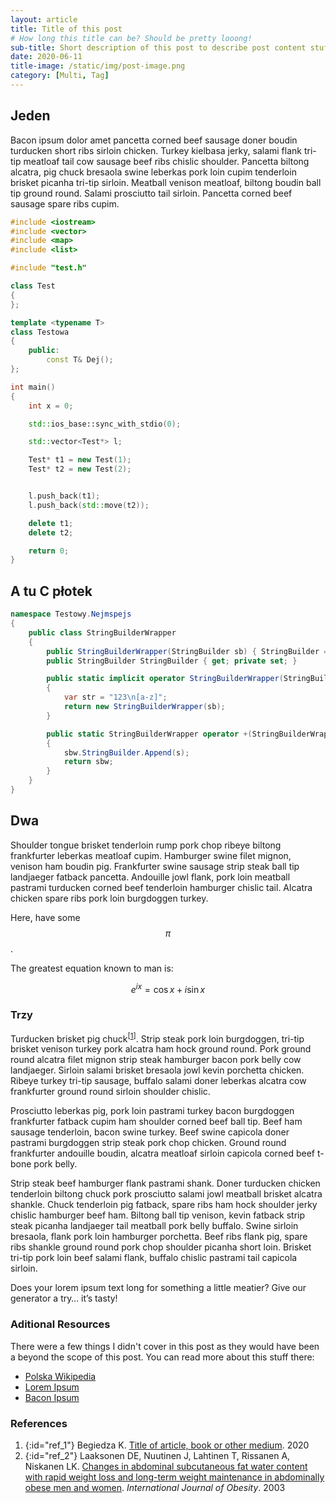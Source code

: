 ```yaml
---
layout: article
title: Title of this post
# How long this title can be? Should be pretty looong!
sub-title: Short description of this post to describe post content stuff
date: 2020-06-11
title-image: /static/img/post-image.png
category: [Multi, Tag]
---
```


## Jeden

Bacon ipsum dolor amet pancetta corned beef sausage doner boudin turducken short ribs sirloin chicken. Turkey kielbasa jerky, salami flank tri-tip meatloaf tail cow sausage beef ribs chislic shoulder. Pancetta biltong alcatra, pig chuck bresaola swine leberkas pork loin cupim tenderloin brisket picanha tri-tip sirloin. Meatball venison meatloaf, biltong boudin ball tip ground round. Salami prosciutto tail sirloin. Pancetta corned beef 
sausage spare ribs cupim.

```c++
#include <iostream>
#include <vector>
#include <map>
#include <list>

#include "test.h"

class Test
{
};

template <typename T>
class Testowa
{
    public:
        const T& Dej();
};

int main()
{
    int x = 0;

    std::ios_base::sync_with_stdio(0);

    std::vector<Test*> l;

    Test* t1 = new Test(1);
    Test* t2 = new Test(2);


    l.push_back(t1);
    l.push_back(std::move(t2));

    delete t1;
    delete t2;

    return 0;
}
```

## A tu C płotek

```c#
namespace Testowy.Nejmspejs
{
    public class StringBuilderWrapper
    {
        public StringBuilderWrapper(StringBuilder sb) { StringBuilder = sb; }
        public StringBuilder StringBuilder { get; private set; }

        public static implicit operator StringBuilderWrapper(StringBuilder sb)
        {
            var str = "123\n[a-z]";
            return new StringBuilderWrapper(sb);
        }

        public static StringBuilderWrapper operator +(StringBuilderWrapper sbw, string s)
        {
            sbw.StringBuilder.Append(s);
            return sbw;
        }
    }
}
```

## Dwa

Shoulder tongue brisket tenderloin rump pork chop ribeye biltong frankfurter leberkas meatloaf cupim. Hamburger swine filet mignon, venison ham boudin pig. Frankfurter swine sausage strip steak ball tip landjaeger fatback pancetta. Andouille jowl flank, pork loin meatball pastrami turducken corned beef tenderloin hamburger chislic tail. Alcatra chicken spare ribs pork loin burgdoggen turkey.

Here, have some $$\pi$$.

The greatest equation known to man is:

$$e^{ix} = \cos{x} + i\sin{x}$$

### Trzy

Turducken brisket pig chuck<sup>[<a href="#ref_1">1</a>]</sup>. Strip steak pork loin burgdoggen, tri-tip brisket venison turkey pork alcatra ham hock ground round. Pork ground round alcatra filet mignon strip steak hamburger bacon pork belly cow landjaeger. Sirloin salami brisket bresaola jowl kevin porchetta chicken. Ribeye turkey tri-tip sausage, buffalo salami doner leberkas alcatra cow frankfurter ground round sirloin shoulder chislic.

Prosciutto leberkas pig, pork loin pastrami turkey bacon burgdoggen frankfurter fatback cupim ham shoulder corned beef ball tip. Beef ham sausage tenderloin, bacon swine turkey. Beef swine capicola doner pastrami burgdoggen strip steak pork chop chicken. Ground round frankfurter andouille boudin, alcatra meatloaf sirloin capicola corned beef t-bone pork belly.

Strip steak beef hamburger flank pastrami shank. Doner turducken chicken tenderloin biltong chuck pork prosciutto salami jowl meatball brisket alcatra shankle. Chuck tenderloin pig fatback, spare ribs ham hock shoulder jerky chislic hamburger beef ham. Biltong ball tip venison, kevin fatback strip steak picanha landjaeger tail meatball pork belly buffalo. Swine sirloin bresaola, flank pork loin hamburger porchetta. Beef ribs flank pig, spare ribs shankle ground round pork chop shoulder picanha short loin. Brisket tri-tip pork loin beef salami flank, buffalo chislic pastrami tail capicola sirloin.

Does your lorem ipsum text long for something a little meatier? Give our generator a try… it’s tasty!

### Aditional Resources

There were a few things I didn't cover in this post as they would have been a beyond the scope of this post.
You can read more about this stuff there:

*   [Polska Wikipedia](https://pl.wikipedia.org/wiki/Wikipedia:Strona_g%C5%82%C3%B3wna)
*   [Lorem Ipsum](#)
*   [Bacon Ipsum](https://baconipsum.com/)

### References

1.  {:id="ref_1"} Begiedza K. [Title of article, book or other medium](https://kbegiedza.eu/). 2020
2.  {:id="ref_2"} Laaksonen DE, Nuutinen J, Lahtinen T, Rissanen A, Niskanen LK. [Changes in abdominal subcutaneous fat water content with rapid weight loss and long-term weight maintenance in abdominally obese men and women](https://www.google.com/). *International Journal of Obesity*. 2003